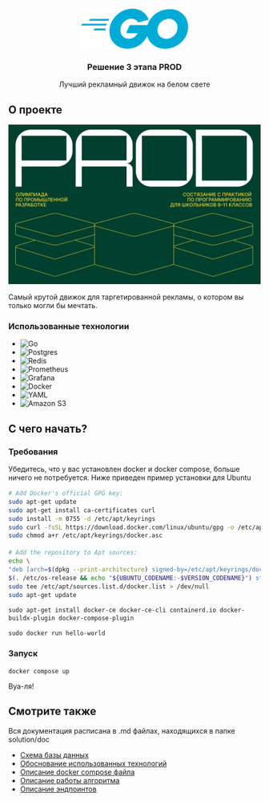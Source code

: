 <br />
<div align="center">
  <a href="https://github.com/github_username/repo_name">
    <img src="img/img.png" alt="Logo" height="80">
  </a>

<h3 align="center">Решение 3 этапа PROD</h3>

  <p align="center">
    Лучший рекламный движок на белом свете
  </p>
</div>



<a id="about_the_project"></a>
## О проекте

![Product Name Screen Shot](img/img_1.png)

Самый крутой движок для таргетированной рекламы, о котором вы только могли бы мечтать.

<a id="built_with"></a>
### Использованные технологии

* ![Go](https://img.shields.io/badge/go-%2300ADD8.svg?style=for-the-badge&logo=go&logoColor=white)
* ![Postgres](https://img.shields.io/badge/postgres-%23316192.svg?style=for-the-badge&logo=postgresql&logoColor=white)
* ![Redis](https://img.shields.io/badge/redis-%23DD0031.svg?style=for-the-badge&logo=redis&logoColor=white)
* ![Prometheus](https://img.shields.io/badge/Prometheus-E6522C?style=for-the-badge&logo=Prometheus&logoColor=white)
* ![Grafana](https://img.shields.io/badge/grafana-%23F46800.svg?style=for-the-badge&logo=grafana&logoColor=white)
* ![Docker](https://img.shields.io/badge/docker-%230db7ed.svg?style=for-the-badge&logo=docker&logoColor=white)
* ![YAML](https://img.shields.io/badge/yaml-%23ffffff.svg?style=for-the-badge&logo=yaml&logoColor=151515)
* ![Amazon S3](https://img.shields.io/badge/Amazon%20S3-FF9900?style=for-the-badge&logo=amazons3&logoColor=white)



<a id="getting_started"></a>
## С чего начать?

<a id="prerequisites"></a>
### Требования

Убедитесь, что у вас установлен docker и docker compose, больше ничего не потребуется. Ниже приведен пример установки для Ubuntu

  ```sh
# Add Docker's official GPG key:
sudo apt-get update
sudo apt-get install ca-certificates curl
sudo install -m 0755 -d /etc/apt/keyrings
sudo curl -fsSL https://download.docker.com/linux/ubuntu/gpg -o /etc/apt/keyrings/docker.asc
sudo chmod a+r /etc/apt/keyrings/docker.asc

# Add the repository to Apt sources:
echo \
  "deb [arch=$(dpkg --print-architecture) signed-by=/etc/apt/keyrings/docker.asc] https://download.docker.com/linux/ubuntu \
  $(. /etc/os-release && echo "${UBUNTU_CODENAME:-$VERSION_CODENAME}") stable" | \
  sudo tee /etc/apt/sources.list.d/docker.list > /dev/null
sudo apt-get update
  ```

```shell
sudo apt-get install docker-ce docker-ce-cli containerd.io docker-buildx-plugin docker-compose-plugin
```

```shell
sudo docker run hello-world
```

<a id="installation"></a>
### Запуск

```shell
docker compose up
```
Вуа-ля!

<a id="see_also"></a>
## Смотрите также

Вся документация расписана в .md файлах, находящихся в папке solution/doc

* [Схема базы данных](doc/db.md)
* [Обоснование использованных технологий](doc/proof.md)
* [Описание docker compose файла](doc/compose.md)
* [Описание работы алгоритма](doc/algorithm.md)
* [Описание эндпоинтов](doc/usage.md)
